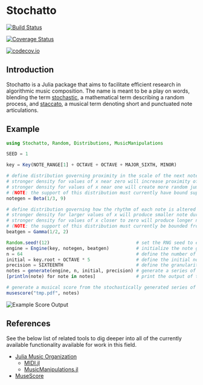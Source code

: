 # Stochatto

[![Build Status](https://travis-ci.org/dysonance/Stochatto.jl.svg?branch=master)](https://travis-ci.org/dysonance/Stochatto.jl)

[![Coverage Status](https://coveralls.io/repos/dysonance/Stochatto.jl/badge.svg?branch=master&service=github)](https://coveralls.io/github/dysonance/Stochatto.jl?branch=master)

[![codecov.io](http://codecov.io/github/dysonance/Stochatto.jl/coverage.svg?branch=master)](http://codecov.io/github/dysonance/Stochatto.jl?branch=master)

## Introduction

Stochatto is a Julia package that aims to facilitate efficient research in algorithmic music composition. The name is meant to be a play on words, blending the term [stochastic](https://en.wikipedia.org/wiki/Stochastic_process), a mathematical term describing a random process, and [staccato](https://en.wikipedia.org/wiki/Staccato), a musical term denoting short and punctuated note articulations.


## Example

```julia
using Stochatto, Random, Distributions, MusicManipulations

SEED = 1

key = Key(NOTE_RANGE[1] + OCTAVE + OCTAVE + MAJOR_SIXTH, MINOR)

# define distribution governing proximity in the scale of the next note to the current note
# stronger density for values of x near zero will increase proximity of notes in scale
# stronger density for values of x near one will create more random jumps around the key signature's scale
# (NOTE: the support of this distribution must currently have bound support on [0, 1])
notegen = Beta(1/3, 9)

# define distribution governing how the rhythm of each note is altered
# stronger density for larger values of x will produce smaller note durations
# stronger density for values of x closer to zero will produce longer note durations
# (NOTE: the support of this distribution must currently be bounded from below at 0)
beatgen = Gamma(1/2, 2)

Random.seed!(12)                                # set the RNG seed to enable reproducibility
engine = Engine(key, notegen, beatgen)          # initialize the note generation engine
n = 64                                          # define the number of notes to generate
initial = key.root + OCTAVE * 5                 # define the initial note to start the series
precision = SIXTEENTH                           # define the granularity of note rhythm
notes = generate(engine, n, initial, precision) # generate a series of MIDI notes
[println(note) for note in notes]               # print the output of the note generation algorithm

# generate a musical score from the stochastically generated series of notes
musescore("tmp.pdf", notes)
```

![Example Score Output](https://raw.githubusercontent.com/dysonance/Stochatto.jl/master/examples/example_score.png)


## References

See the below list of related tools to dig deeper into all of the currently available functionality available for work in this field.

- [Julia Music Organization](https://juliamusic.github.io/JuliaMusic_documentation.jl/latest/)
    - [MIDI.jl](https://github.com/JuliaMusic/MIDI.jl)
    - [MusicManipulations.jl](https://github.com/JuliaMusic/MusicManipulations.jl)
- [MuseScore](https://musescore.org/en)
